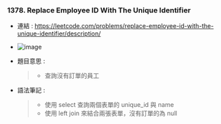 ### 1378. Replace Employee ID With The Unique Identifier
* 連結 : https://leetcode.com/problems/replace-employee-id-with-the-unique-identifier/description/
* ![image](https://github.com/Ricky7737/LeetCodeSQLPractise/assets/58324475/f1ef5e77-e1a8-46d1-97d6-a1ff24873407)

* 題目意思 :
  > * 查詢沒有訂單的員工
* 語法筆記 :
  > * 使用 select 查詢兩個表單的 unique_id 與 name
  > * 使用 left join 來結合兩張表單，沒有訂單的為 null


